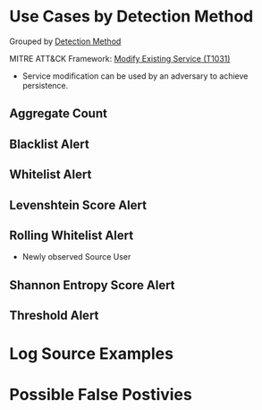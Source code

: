 # Use Cases by Detection Method

Grouped by [Detection Method](/Detection-Methods.md)

MITRE ATT&CK Framework: [Modify Existing Service (T1031)](https://attack.mitre.org/techniques/T1031)

- Service modification can be used by an adversary to achieve persistence.

## Aggregate Count


## Blacklist Alert


## Whitelist Alert


## Levenshtein Score Alert


## Rolling Whitelist Alert
- Newly observed Source User

## Shannon Entropy Score Alert


## Threshold Alert


# Log Source Examples


# Possible False Postivies
